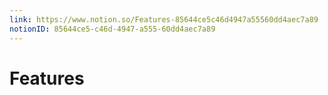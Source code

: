 ```yaml
---
link: https://www.notion.so/Features-85644ce5c46d4947a55560dd4aec7a89
notionID: 85644ce5-c46d-4947-a555-60dd4aec7a89
---
```

# Features